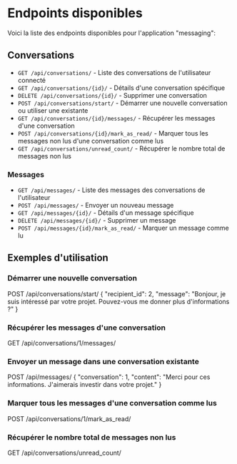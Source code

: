 # Endpoints disponibles

Voici la liste des endpoints disponibles pour l'application "messaging":

## Conversations

- `GET /api/conversations/` - Liste des conversations de l'utilisateur connecté
- `GET /api/conversations/{id}/` - Détails d'une conversation spécifique
- `DELETE /api/conversations/{id}/` - Supprimer une conversation
- `POST /api/conversations/start/` - Démarrer une nouvelle conversation ou utiliser une existante
- `GET /api/conversations/{id}/messages/` - Récupérer les messages d'une conversation
- `POST /api/conversations/{id}/mark_as_read/` - Marquer tous les messages non lus d'une conversation comme lus
- `GET /api/conversations/unread_count/` - Récupérer le nombre total de messages non lus

### Messages

- `GET /api/messages/` - Liste des messages des conversations de l'utilisateur
- `POST /api/messages/` - Envoyer un nouveau message
- `GET /api/messages/{id}/` - Détails d'un message spécifique
- `DELETE /api/messages/{id}/` - Supprimer un message
- `POST /api/messages/{id}/mark_as_read/` - Marquer un message comme lu

## Exemples d'utilisation

### Démarrer une nouvelle conversation

POST /api/conversations/start/
{
    "recipient_id": 2,
    "message": "Bonjour, je suis intéressé par votre projet. Pouvez-vous me donner plus d'informations ?"
}

### Récupérer les messages d'une conversation

GET /api/conversations/1/messages/

### Envoyer un message dans une conversation existante

POST /api/messages/
{
    "conversation": 1,
    "content": "Merci pour ces informations. J'aimerais investir dans votre projet."
}

### Marquer tous les messages d'une conversation comme lus

POST /api/conversations/1/mark_as_read/

### Récupérer le nombre total de messages non lus

GET /api/conversations/unread_count/
